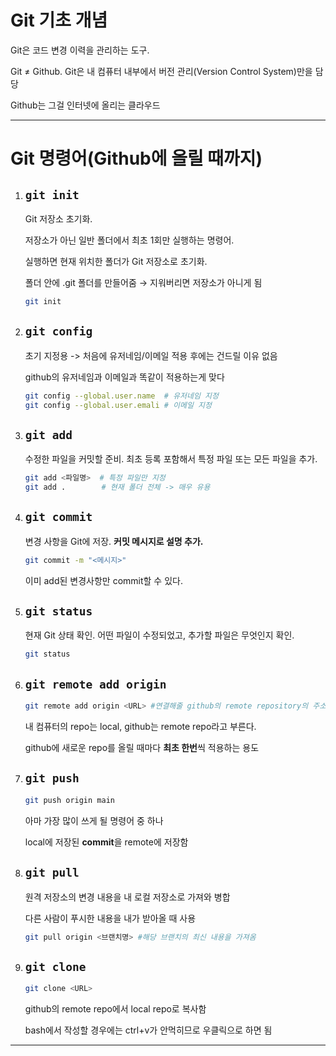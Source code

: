 # **Git 기초 개념**

Git은 코드 변경 이력을 관리하는 도구.

Git ≠ Github. Git은 내 컴퓨터 내부에서 버전 관리(Version Control System)만을 담당

Github는 그걸 인터넷에 올리는 클라우드

---
# Git 명령어(Github에 올릴 때까지)

1. ## **`git init`**

    Git 저장소 초기화.

    저장소가 아닌 일반 폴더에서 최초 1회만 실행하는 명령어.

    실행하면 현재 위치한 폴더가 Git 저장소로 초기화.

    폴더 안에 .git 폴더를 만들어줌 → 지워버리면 저장소가 아니게 됨

    ```bash
    git init
    ```


1. ##  **`git config`**

    초기 지정용 -> 처음에 유저네임/이메일 적용 후에는 건드릴 이유 없음

    github의 유저네임과 이메일과 똑같이 적용하는게 맞다

    ```bash
    git config --global.user.name  # 유저네임 지정
    git config --global.user.emali # 이메일 지정
    ```


1. ## **`git add`**

    수정한 파일을 커밋할 준비. 최초 등록 포함해서 특정 파일 또는 모든 파일을 추가.

    ```bash
    git add <파일명>  # 특정 파일만 지정
    git add .        # 현재 폴더 전체 -> 매우 유용
    ```


1. ## **`git commit`**

    변경 사항을 Git에 저장. **커밋 메시지로 설명 추가.**

    ```bash
    git commit -m "<메시지>"
    ```

    이미 add된 변경사항만 commit할 수 있다.


1. ## **`git status`**

    현재 Git 상태 확인. 어떤 파일이 수정되었고, 추가할 파일은 무엇인지 확인.

    ```bash
    git status
    ```


1. ## **`git remote add origin`**

    ```bash
    git remote add origin <URL> #연결해줄 github의 remote repository의 주소를 지정해줌
    ```

    내 컴퓨터의 repo는 local, github는 remote repo라고 부른다.

    github에 새로운 repo를 올릴 때마다 **최초 한번**씩 적용하는 용도


1. ## **`git push`**

    ```bash
    git push origin main
    ```

    아마 가장 많이 쓰게 될 명령어 중 하나

    local에 저장된 **commit**을 remote에 저장함

1. ## `git pull`


    원격 저장소의 변경 내용을 내 로컬 저장소로 가져와 병합
    
    다른 사람이 푸시한 내용을 내가 받아올 때 사용
    ```bash
    git pull origin <브랜치명> #해당 브랜치의 최신 내용을 가져옴
    ```

1. ## **`git clone`**

    ```bash
    git clone <URL>
    ```

    github의 remote repo에서 local repo로 복사함

    bash에서 작성할 경우에는 ctrl+v가 안먹히므로 우클릭으로 하면 됨

---